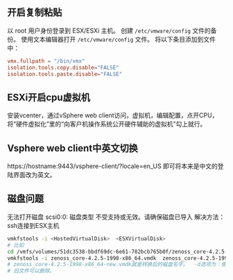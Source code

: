 ## 开启复制粘贴 
以 root 用户身份登录到 ESX/ESXi 主机。
创建 `/etc/vmware/config` 文件的备份。
使用文本编辑器打开 `/etc/vmware/config` 文件。
将以下条目添加到文件中：

```conf
vmx.fullpath = "/bin/vmx"
isolation.tools.copy.disable="FALSE"
isolation.tools.paste.disable="FALSE"

```

## ESXi开启cpu虚拟机
安装vcenter，通过vSphere web client访问，虚拟机，编辑配置，点开CPU，将“硬件虚拟化”里的“向客户机操作系统公开硬件辅助的虚拟机”勾上就行。

## Vsphere web client中英文切换
https://hostname:9443/vsphere-client/?locale=en_US 即可将本来是中文的登陆界面改为英文。

## 磁盘问题
 无法打开磁盘 scsi0:0: 磁盘类型 不受支持或无效。请确保磁盘已导入
解决方法：
ssh连接到ESX主机
```bash
vmkfstools -i <HostedVirtualDisk>  <ESXVirtualDisk>
# 比如
cd /vmfs/volumes/51dc3538-bbdf69dc-6e61-782bcb765b0f/zenoss_core-4.2.5-1998-x86_64/
vmkfstools -i zenoss_core-4.2.5-1998-x86_64.vmdk  zenoss_core-4.2.5-1998-x86_64-new.vmdk -d thin
# zenoss_core-4.2.5-1998-x86_64-new.vmdk就是转换后的磁盘名字。  -d选项为：使用精简置备模式。节省空间。
# 旧文件可以删除。
```
